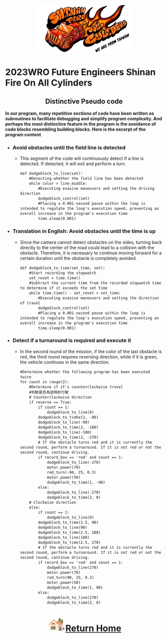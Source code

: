 <div align="center"><img src="../../other/img/logo.png" width="300" alt=" logo"></div>

2023WRO Future Engineers Shinan Fire On All Cylinders  
====
## <div align="center">Distinctive Pseudo code</div>
__In our program, many repetitive sections of code have been written as subroutines to facilitate debugging and simplify program complexity. And perhaps the most distinctive feature in the program is the avoidance of code blocks resembling building blocks. Here is the excerpt of the program content__
- ### Avoid obstacles until the field line is detected
  - This segment of the code will continuously detect if a line is detected. If detected, it will exit and perform a turn.
    ```
    def dodgeblock_to_line(set):
        #Detecting whether the field line has been detected
        while color > line_middle:
            #Executing evasive maneuvers and setting the driving direction
            dodgeblock_control(set)
            #Placing a 0.001-second pause within the loop is intended to regulate the loop's execution speed, preventing an overall increase in the program's execution time
            time.sleep(0.001)
    ```   
- ### Translation in English: Avoid obstacles until the time is up
  - Since the camera cannot detect obstacles on the sides, turning back directly to the center of the road could lead to a collision with the obstacle. Therefore, it is necessary to continue moving forward for a certain duration until the obstacle is completely avoided.
    ```
    def dodgeblock_to_time(set_time, set):
        #Start recording the stopwatch
        set_reset = time.time()
        #Subtract the current time from the recorded stopwatch time to determine if it exceeds the set time
        while time.time() - set_reset < set_time:
            #Executing evasive maneuvers and setting the direction of travel
            dodgeblock_control(set)
            #Placing a 0.001-second pause within the loop is intended to regulate the loop's execution speed, preventing an overall increase in the program's execution time
            time.sleep(0.001)
    ```
- ### Detect if a turnaround is required and execute it
  - In the second round of the mission, if the color of the last obstacle is red, the third round requires reversing direction, while if it is green, the vehicle continues in the same direction.
    ```
    #Determine whether the following program has been executed twice
    for count in range(2):
        #Determine if it's counterclockwise travel
        #判斷是否為逆時針行駛
        # Counterclockwise direction 
        if reverse == True: 
            if count == 1: 
                dodgeblock_to_line(0)
            dodgeblock_to_timhe(2, -90)
            dodgeblock_to_line(-90)
            dodgeblock_to_time(2, -180)
            dodgeblock_to_line(-180)
            dodgeblock_to_time(2, -270)
            # If the obstacle turns red and it is currently the second round, perform a turnaround. If it is not red or not the second round, continue driving. 
            if record_box == 'red' and count == 1:
                dodgeblock_to_line(-270)
                motor.power(70)
                red_turn(-90, 25, 0.3)
                motor.power(50)
                dodgeblock_to_time(1, -90)
            else: 
                dodgeblock_to_line(-270)
                dodgeblock_to_time(2, 0)
        # Clockwise direction 
        else: 
            if count == 1: 
                dodgeblock_to_line(0)
            dodgeblock_to_time(2.5, 90)
            dodgeblock_to_line(90)
            dodgeblock_to_time(2.5, 180)
            dodgeblock_to_line(180)
            dodgeblock_to_time(2.5, 270)
            # If the obstacle turns red and it is currently the second round, perform a turnaround. If it is not red or not the second round, continue driving. 
            if record_box == 'red' and count == 1: 
                dodgeblock_to_line(270)
                motor.power(70)
                red_turn(90, 25, 0.3)
                motor.power(50)
                dodgeblock_to_time(1, 90)
            else: 
                dodgeblock_to_line(270)
                dodgeblock_to_time(2, 0)
    ```
# <div align="center">![HOME](../../other/img/Home.png)[Return Home](../../)</div>  
